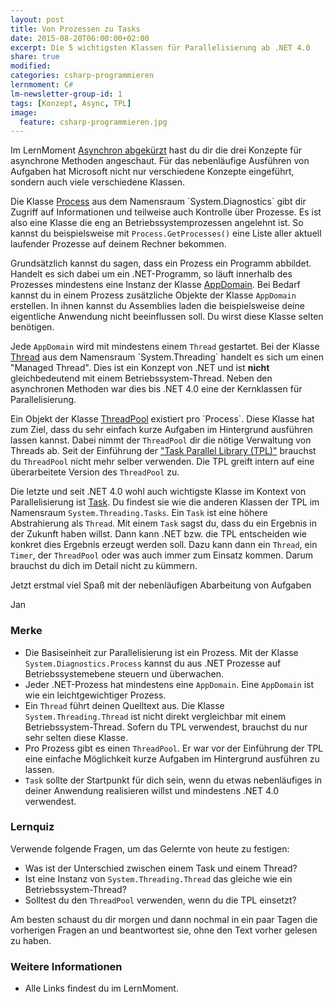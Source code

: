```yaml
---
layout: post
title: Von Prozessen zu Tasks
date: 2015-08-20T06:00:00+02:00
excerpt: Die 5 wichtigsten Klassen für Parallelisierung ab .NET 4.0
share: true
modified:
categories: csharp-programmieren
lernmoment: C#
lm-newsletter-group-id: 1
tags: [Konzept, Async, TPL]
image:
  feature: csharp-programmieren.jpg
---
```


Im LernMoment [Asynchron abgekürzt](/csharp-programmieren/tap-eap-apm-asynchron-abgekuerzt/) hast du dir die drei Konzepte für asynchrone Methoden angeschaut. Für das nebenläufige Ausführen von Aufgaben hat Microsoft nicht nur verschiedene Konzepte eingeführt, sondern auch viele verschiedene Klassen.

Die Klasse [Process](https://msdn.microsoft.com/de-de/library/system.diagnostics.process(v=vs.110).aspx) aus dem Namensraum `System.Diagnostics` gibt dir Zugriff auf Informationen und teilweise auch Kontrolle über Prozesse. Es ist also eine Klasse die eng an Betriebssystemprozessen angelehnt ist. So kannst du beispielsweise mit `Process.GetProcesses()` eine Liste aller aktuell laufender Prozesse auf deinem Rechner bekommen.

Grundsätzlich kannst du sagen, dass ein Prozess ein Programm abbildet. Handelt es sich dabei um ein .NET-Programm, so läuft innerhalb des Prozesses mindestens eine Instanz der Klasse [AppDomain](https://msdn.microsoft.com/de-de/library/system.appdomain(v=vs.110).aspx). Bei Bedarf kannst du in einem Prozess zusätzliche Objekte der Klasse `AppDomain` erstellen. In ihnen kannst du Assemblies laden die beispielsweise deine eigentliche Anwendung nicht beeinflussen soll. Du wirst diese Klasse selten benötigen.

Jede `AppDomain` wird mit mindestens einem `Thread` gestartet. Bei der Klasse [Thread](https://msdn.microsoft.com/de-de/library/system.threading.thread(v=vs.110).aspx) aus dem Namensraum `System.Threading` handelt es sich um einen "Managed Thread". Dies ist ein Konzept von .NET und ist **nicht** gleichbedeutend mit einem Betriebssystem-Thread. Neben den asynchronen Methoden war dies bis .NET 4.0 eine der Kernklassen für Parallelisierung.

Ein Objekt der Klasse [ThreadPool](https://msdn.microsoft.com/de-de/library/system.threading.threadpool(v=vs.110).aspx) existiert pro `Process`. Diese Klasse hat zum Ziel, dass du sehr einfach kurze Aufgaben im Hintergrund ausführen lassen kannst. Dabei nimmt der `ThreadPool` dir die nötige Verwaltung von Threads ab. Seit der Einführung der ["Task Parallel Library (TPL)"]() brauchst du `ThreadPool` nicht mehr selber verwenden. Die TPL greift intern auf eine überarbeitete Version des `ThreadPool` zu.

Die letzte und seit .NET 4.0 wohl auch wichtigste Klasse im Kontext von Parallelisierung ist [Task](https://msdn.microsoft.com/de-de/library/system.threading.tasks.task(v=vs.110).aspx). Du findest sie wie die anderen Klassen der TPL im Namensraum `System.Threading.Tasks`. Ein `Task` ist eine höhere Abstrahierung als `Thread`. Mit einem `Task` sagst du, dass du ein Ergebnis in der Zukunft haben willst. Dann kann .NET bzw. die TPL entscheiden wie konkret dies Ergebnis erzeugt werden soll. Dazu kann dann ein `Thread`, ein `Timer`, der `ThreadPool` oder was auch immer zum Einsatz kommen. Darum brauchst du dich im Detail nicht zu kümmern.

Jetzt erstmal viel Spaß mit der nebenläufigen Abarbeitung von Aufgaben

Jan


### Merke

-	Die Basiseinheit zur Parallelisierung ist ein Prozess. Mit der Klasse `System.Diagnostics.Process` kannst du aus .NET Prozesse auf Betriebssystemebene steuern und überwachen.
-	Jeder .NET-Prozess hat mindestens eine `AppDomain`. Eine `AppDomain` ist wie ein leichtgewichtiger Prozess.
-	Ein `Thread` führt deinen Quelltext aus. Die Klasse `System.Threading.Thread` ist nicht direkt vergleichbar mit einem Betriebssystem-Thread. Sofern du TPL verwendest, brauchst du nur sehr selten diese Klasse.
-	Pro Prozess gibt es einen `ThreadPool`. Er war vor der Einführung der TPL eine einfache Möglichkeit kurze Aufgaben im Hintergrund ausführen zu lassen.
-	`Task` sollte der Startpunkt für dich sein, wenn du etwas nebenläufiges in deiner Anwendung realisieren willst und mindestens .NET 4.0 verwendest.

### Lernquiz 

Verwende folgende Fragen, um das Gelernte von heute zu festigen:

-	Was ist der Unterschied zwischen einem Task und einem Thread?
-	Ist eine Instanz von `System.Threading.Thread` das gleiche wie ein Betriebssystem-Thread?
-	Solltest du den `ThreadPool` verwenden, wenn du die TPL einsetzt?

Am besten schaust du dir morgen und dann nochmal in ein paar Tagen die vorherigen Fragen an und beantwortest sie, ohne den Text vorher gelesen zu haben.

### Weitere Informationen

-	Alle Links findest du im LernMoment.


